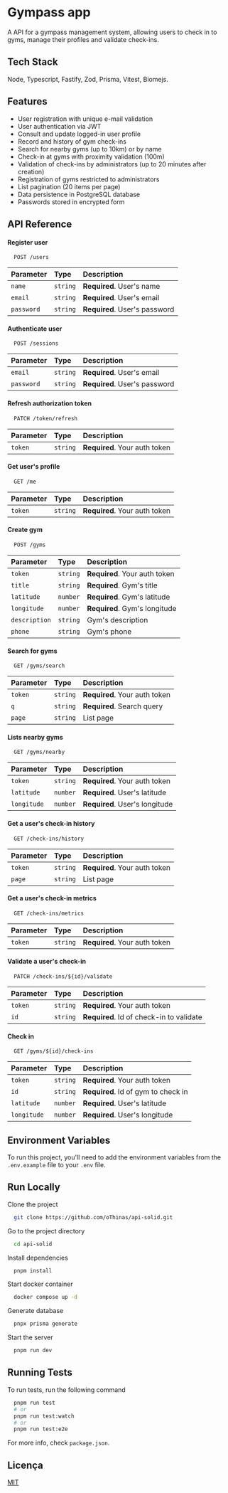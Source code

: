# Gympass app

A API for a gympass management system, allowing users to check in to gyms, manage their profiles and validate check-ins.

## Tech Stack

Node, Typescript, Fastify, Zod, Prisma, Vitest, Biomejs.

## Features

- User registration with unique e-mail validation
- User authentication via JWT
- Consult and update logged-in user profile
- Record and history of gym check-ins
- Search for nearby gyms (up to 10km) or by name
- Check-in at gyms with proximity validation (100m)
- Validation of check-ins by administrators (up to 20 minutes after creation)
- Registration of gyms restricted to administrators
- List pagination (20 items per page)
- Data persistence in PostgreSQL database
- Passwords stored in encrypted form

## API Reference

#### Register user

```http
  POST /users
```

| Parameter | Type     | Description                |
| :-------- | :------- | :------------------------- |
| `name` | `string` | **Required**. User's name |
| `email` | `string` | **Required**. User's email |
| `password` | `string` | **Required**. User's password |

#### Authenticate user

```http
  POST /sessions
```

| Parameter | Type     | Description                |
| :-------- | :------- | :------------------------- |
| `email` | `string` | **Required**. User's email |
| `password` | `string` | **Required**. User's password |

#### Refresh authorization token

```http
  PATCH /token/refresh
```

| Parameter | Type     | Description                |
| :-------- | :------- | :------------------------- |
| `token` | `string` | **Required**. Your auth token |

#### Get user's profile

```http
  GET /me
```

| Parameter | Type     | Description                |
| :-------- | :------- | :------------------------- |
| `token` | `string` | **Required**. Your auth token |

#### Create gym

```http
  POST /gyms
```

| Parameter | Type     | Description                |
| :-------- | :------- | :------------------------- |
| `token` | `string` | **Required**. Your auth token |
| `title` | `string` | **Required**. Gym's title |
| `latitude` | `number` | **Required**. Gym's latitude |
| `longitude` | `number` | **Required**. Gym's longitude |
| `description` | `string` | Gym's description |
| `phone` | `string` | Gym's phone |

#### Search for gyms

```http
  GET /gyms/search
```

| Parameter | Type     | Description                |
| :-------- | :------- | :------------------------- |
| `token` | `string` | **Required**. Your auth token |
| `q` | `string` | **Required**. Search query |
| `page` | `string` | List page |

#### Lists nearby gyms

```http
  GET /gyms/nearby
```

| Parameter | Type     | Description                |
| :-------- | :------- | :------------------------- |
| `token` | `string` | **Required**. Your auth token |
| `latitude` | `number` | **Required**. User's latitude |
| `longitude` | `number` | **Required**. User's longitude |

#### Get a user's check-in history

```http
  GET /check-ins/history
```

| Parameter | Type     | Description                |
| :-------- | :------- | :------------------------- |
| `token` | `string` | **Required**. Your auth token |
| `page` | `string` | List page |

#### Get a user's check-in metrics

```http
  GET /check-ins/metrics
```

| Parameter | Type     | Description                |
| :-------- | :------- | :------------------------- |
| `token` | `string` | **Required**. Your auth token |

#### Validate a user's check-in

```http
  PATCH /check-ins/${id}/validate
```

| Parameter | Type     | Description                |
| :-------- | :------- | :------------------------- |
| `token` | `string` | **Required**. Your auth token |
| `id`      | `string` | **Required**. Id of check-in to validate |

#### Check in

```http
  GET /gyms/${id}/check-ins
```

| Parameter | Type     | Description                |
| :-------- | :------- | :------------------------- |
| `token` | `string` | **Required**. Your auth token |
| `id`      | `string` | **Required**. Id of gym to check in |
| `latitude` | `number` | **Required**. User's latitude |
| `longitude` | `number` | **Required**. User's longitude |

## Environment Variables

To run this project, you'll need to add the environment variables from the `.env.example` file to your `.env` file.

## Run Locally

Clone the project

```bash
  git clone https://github.com/oThinas/api-solid.git
```

Go to the project directory

```bash
  cd api-solid
```

Install dependencies

```bash
  pnpm install
```

Start docker container

```bash
  docker compose up -d
```

Generate database

```bash
  pnpx prisma generate
```

Start the server

```bash
  pnpm run dev
```

## Running Tests

To run tests, run the following command

```bash
  pnpm run test
  # or
  pnpm run test:watch
  # or
  pnpm run test:e2e
```

For more info, check `package.json`.

## Licença

[MIT](https://choosealicense.com/licenses/mit/)
